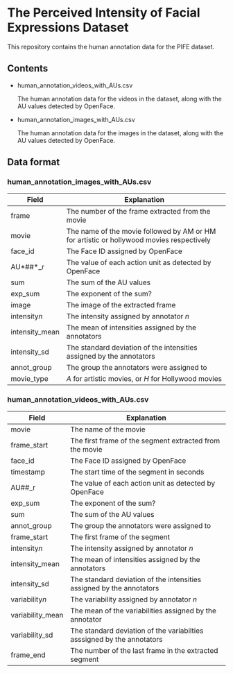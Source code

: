 # The Perceived Intensity of Facial Expressions Dataset

This repository contains the human annotation data for the PIFE dataset.

## Contents

* human_annotation_videos_with_AUs.csv

  The human annotation data for the videos in the dataset, along with the AU values detected by OpenFace.

* human_annotation_images_with_AUs.csv

  The human annotation data for the images in the dataset, along with the AU values detected by OpenFace.

## Data format

### human_annotation_images_with_AUs.csv

| Field            | Explanation                                                                              |
| ---------------- | ---------------------------------------------------------------------------------------- |
| frame            | The number of the frame extracted from the movie                                         |
| movie            | The name of the movie followed by AM or HM for artistic or hollywood movies respectively |
| face_id          | The Face ID assigned by OpenFace                                                         |
| AU*##*_r         | The value of each action unit as detected by OpenFace                                    |
| sum              | The sum of the AU values                                                                 |
| exp_sum          | The exponent of the sum?                                                                 |
| image            | The image of the extracted frame                                                         |
| intensity*n*     | The intensity assigned by annotator *n*                                                  |
| intensity_mean   | The mean of intensities assigned by the annotators                                       |
| intensity_sd     | The standard deviation of the intensities assigned by the annotators                     |
| annot_group      | The group the annotators were assigned to                                                                                                                     |
| movie_type       | *A* for artistic movies, or *H* for Hollywood movies                                     |

### human_annotation_videos_with_AUs.csv

| Field            | Explanation                                                                              |
| ---------------- | ---------------------------------------------------------------------------------------- |
| movie            | The name of the movie                                                                    |
| frame_start      | The first frame of the segment extracted from the movie                                  |
| face_id          | The Face ID assigned by OpenFace                                                         |
| timestamp        | The start time of the segment in seconds                                                 |
| AU##_r           | The value of each action unit as detected by OpenFace                                    |
| exp_sum          | The exponent of the sum?                                                                 |
| sum              | The sum of the AU values                                                                 |
| annot_group      | The group the annotators were assigned to                                                |
| frame_start      | The first frame of the segment                                                           |
| intensity*n*     | The intensity assigned by annotator *n*                                                  |
| intensity_mean   | The mean of intensities assigned by the annotators                                       |
| intensity_sd     | The standard deviation of the intensities assigned by the annotators                     |
| variability*n*   | The variability assigned by annotator *n*                                                |
| variability_mean | The mean of the variabilities assigned by the annotator                                  |
| variability_sd   | The standard deviation of the variabilties asssigned by the annotators                   |
| frame_end        | The number of the last frame in the extracted segment                                    |
